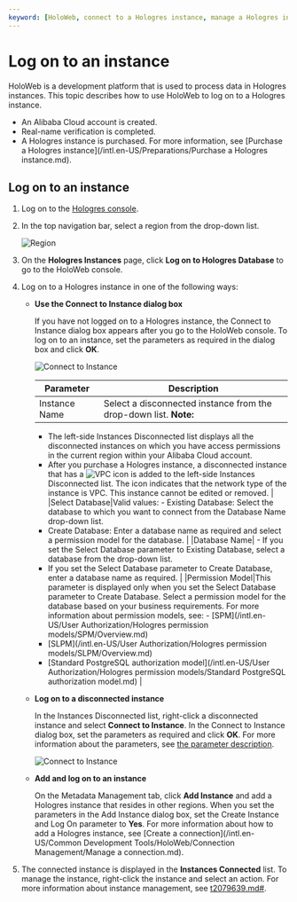 ```yaml
---
keyword: [HoloWeb, connect to a Hologres instance, manage a Hologres instance, log on to a Hologres instance]
---
```


# Log on to an instance

HoloWeb is a development platform that is used to process data in Hologres instances. This topic describes how to use HoloWeb to log on to a Hologres instance.

-   An Alibaba Cloud account is created.
-   Real-name verification is completed.
-   A Hologres instance is purchased. For more information, see [Purchase a Hologres instance](/intl.en-US/Preparations/Purchase a Hologres instance.md).

## Log on to an instance

1.  Log on to the [Hologres console](https://hologram.console.aliyun.com/#/instance).

2.  In the top navigation bar, select a region from the drop-down list.

    ![Region](https://static-aliyun-doc.oss-accelerate.aliyuncs.com/assets/img/en-US/8398778061/p141749.png)

3.  On the **Hologres Instances** page, click **Log on to Hologres Database** to go to the HoloWeb console.

4.  Log on to a Hologres instance in one of the following ways:

    -   **Use the Connect to Instance dialog box**

        If you have not logged on to a Hologres instance, the Connect to Instance dialog box appears after you go to the HoloWeb console. To log on to an instance, set the parameters as required in the dialog box and click **OK**.

        ![Connect to Instance](https://static-aliyun-doc.oss-accelerate.aliyuncs.com/assets/img/en-US/3229393261/p273388.png)

        |Parameter|Description|
        |---------|-----------|
        |Instance Name|Select a disconnected instance from the drop-down list. **Note:**

        -   The left-side Instances Disconnected list displays all the disconnected instances on which you have access permissions in the current region within your Alibaba Cloud account.
        -   After you purchase a Hologres instance, a disconnected instance that has a ![VPC](https://static-aliyun-doc.oss-accelerate.aliyuncs.com/assets/img/en-US/3229393261/p273444.png) icon is added to the left-side Instances Disconnected list. The icon indicates that the network type of the instance is VPC. This instance cannot be edited or removed. |
        |Select Database|Valid values:        -   Existing Database: Select the database to which you want to connect from the Database Name drop-down list.
        -   Create Database: Enter a database name as required and select a permission model for the database. |
        |Database Name|        -   If you set the Select Database parameter to Existing Database, select a database from the drop-down list.
        -   If you set the Select Database parameter to Create Database, enter a database name as required. |
        |Permission Model|This parameter is displayed only when you set the Select Database parameter to Create Database. Select a permission model for the database based on your business requirements. For more information about permission models, see:        -   [SPM](/intl.en-US/User Authorization/Hologres permission models/SPM/Overview.md)
        -   [SLPM](/intl.en-US/User Authorization/Hologres permission models/SLPM/Overview.md)
        -   [Standard PostgreSQL authorization model](/intl.en-US/User Authorization/Hologres permission models/Standard PostgreSQL authorization model.md) |

    -   **Log on to a disconnected instance**

        In the Instances Disconnected list, right-click a disconnected instance and select **Connect to Instance**. In the Connect to Instance dialog box, set the parameters as required and click **OK**. For more information about the parameters, see [the parameter description](#table_rb8_wh8_1xs).

        ![Connect to Instance](https://static-aliyun-doc.oss-accelerate.aliyuncs.com/assets/img/en-US/3229393261/p273414.png)

    -   **Add and log on to an instance**

        On the Metadata Management tab, click **Add Instance** and add a Hologres instance that resides in other regions. When you set the parameters in the Add Instance dialog box, set the Create Instance and Log On parameter to **Yes**. For more information about how to add a Hologres instance, see [Create a connection](/intl.en-US/Common Development Tools/HoloWeb/Connection Management/Manage a connection.md).

5.  The connected instance is displayed in the **Instances Connected** list. To manage the instance, right-click the instance and select an action. For more information about instance management, see [t2079639.md\#]().



